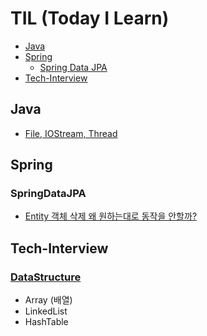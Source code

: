 # TIL (Today I Learn)
* [Java](#Java)
* [Spring](#Spring)
  * [Spring Data JPA](#SpringDataJPA)
* [Tech-Interview](#Tech-Interview)

## Java
* [File, IOStream, Thread](Java/File_IOStream_Thread.md)

## Spring

### SpringDataJPA
* [Entity 객체 삭제 왜 원하는대로 동작을 안할까?](Spring/SpringDataJPA/Why_cannot_i_remove_entity.md)

## Tech-Interview
### [DataStructure](DataStructure/DataStructure.md)
* Array (배열)
* LinkedList
* HashTable
